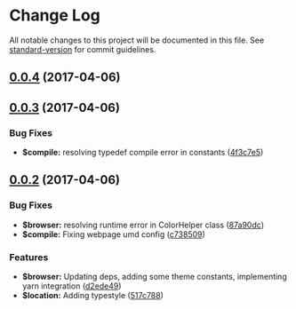 # Change Log

All notable changes to this project will be documented in this file. See [standard-version](https://github.com/conventional-changelog/standard-version) for commit guidelines.

<a name="0.0.4"></a>
## [0.0.4](https://github.com/phillipcurl/ngx-theme/compare/v0.0.3...v0.0.4) (2017-04-06)



<a name="0.0.3"></a>
## [0.0.3](https://github.com/phillipcurl/ngx-theme/compare/v0.0.2...v0.0.3) (2017-04-06)


### Bug Fixes

* **$compile:** resolving typedef compile error in constants ([4f3c7e5](https://github.com/phillipcurl/ngx-theme/commit/4f3c7e5))



<a name="0.0.2"></a>
## [0.0.2](https://github.com/phillipcurl/ngx-theme/compare/v0.0.1...v0.0.2) (2017-04-06)


### Bug Fixes

* **$browser:** resolving runtime error in ColorHelper class ([87a90dc](https://github.com/phillipcurl/ngx-theme/commit/87a90dc))
* **$compile:** Fixing webpage umd config ([c738509](https://github.com/phillipcurl/ngx-theme/commit/c738509))


### Features

* **$browser:** Updating deps, adding some theme constants, implementing yarn integration ([d2ede49](https://github.com/phillipcurl/ngx-theme/commit/d2ede49))
* **$location:** Adding typestyle ([517c788](https://github.com/phillipcurl/ngx-theme/commit/517c788))
